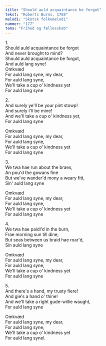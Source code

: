 ```yaml
---
title: "Should auld acquaintance be forgot"
tekst: "Roberts Burns, 1788"
melodi: "Skotsk folkemelodi"
nummer: "177"
tema: "Frihed og fællesskab"
---
```

1\.\
Should auld acquaintance be forgot\
And never brought to mind?\
Should auld acquaintance be forgot,\
And auld lang syne!\
Omkvæd\
For auld lang syne, my dear,\
For auld lang syne,\
We'll take a cup o' kindness yet\
For auld lang syne

2\.\
And surely ye'll be your pint stowp!\
And surely I'll be mine!\
And we'll take a cup o' kindness yet,\
For auld lang syne

Omkvæd\
For auld lang syne, my dear,\
For auld lang syne,\
We'll take a cup o' kindness yet\
For auld lang syne

3\.\
We twa hae run about the braes,\
An pou'd the gowans fine\
But we've wander'd mony a weary fitt,\
Sin' auld lang syne

Omkvæd\
For auld lang syne, my dear,\
For auld lang syne,\
We'll take a cup o' kindness yet\
For auld lang syne

4\.\
We twa hae paidl'd in the burn,\
Frae morning sun till dine;\
But seas between us braid hae roar'd,\
Sin auld lang syne

Omkvæd\
For auld lang syne, my dear,\
For auld lang syne,\
We'll take a cup o' kindness yet\
For auld lang syne

5\.\
And there's a hand, my trusty fiere!\
And gie's a hand o' thine!\
And we'll take a right gude-willie waught,\
For auld lang syne

Omkvæd\
For auld lang syne, my dear,\
For auld lang syne,\
We'll take a cup o' kindness yet\
For auld lang syne\
